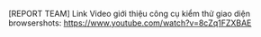 [REPORT TEAM]
Link Video giới thiệu công cụ kiểm thử giao diện browsershots:
https://www.youtube.com/watch?v=8cZq1FZXBAE